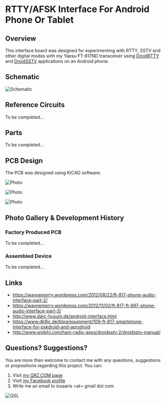 # RTTY/AFSK Interface For Android Phone Or Tablet

## Overview

This interface board was designed for experimenting with RTTY, SSTV and other digital modes with my Yaesu FT-817ND transceiver using [DroidRTTY](https://play.google.com/store/apps/details?id=com.wolphi.droidrtty&hl=en) and [DroidSSTV](https://play.google.com/store/apps/details?id=com.wolphi.sstv&hl=en) applications on an Android phone.

## Schematic

![Schematic](https://raw.githubusercontent.com/4x5dm/phone_rtty_interface/master/docs/images/phone_rtty_interface_cicruit.png)

## Reference Circuits

To be completed...

## Parts

To be completed...

## PCB Design

The PCB was designed using KiCAD software.

![Photo](https://raw.githubusercontent.com/4x5dm/phone_rtty_interface/master/docs/images/pcb_front.png)

![Photo](https://raw.githubusercontent.com/4x5dm/phone_rtty_interface/master/docs/images/pcb_back.png)

![Photo](https://raw.githubusercontent.com/4x5dm/phone_rtty_interface/master/docs/images/pcb_3d.png)

## Photo Gallery & Development History

### Factory Produced PCB

To be completed...

### Assembled Device

To be completed...

## Links
* https://waynemerry.wordpress.com/2012/08/22/ft-817-phone-audio-interface-part-2/
* https://waynemerry.wordpress.com/2012/11/02/ft-817-ft-897-phone-audio-interface-part-3/
* http://www.darc-husum.de/android-interface.html
* https://www.dk9jc.de/blog/equipment/109-ft-817-smartphone-interface-for-pskdroid-and-aprsdroid
* http://www.wolphi.com/ham-radio-apps/droidsstv-2/droidsstv-manual/

## Questions? Suggestions?
You are more than welcome to contact me with any questions, suggestions or propositions regarding this project. You can:

1. Visit [my QRZ.COM page](https://www.qrz.com/db/4X5DM)
2. Visit [my Facebook profile](https://www.facebook.com/Dima.Meln)
3. Write me an email to iosaaris =at= gmail dot com

![QSL](https://raw.githubusercontent.com/4x5dm/phone_rtty_interface/master/docs/images/qsl.jpg)

